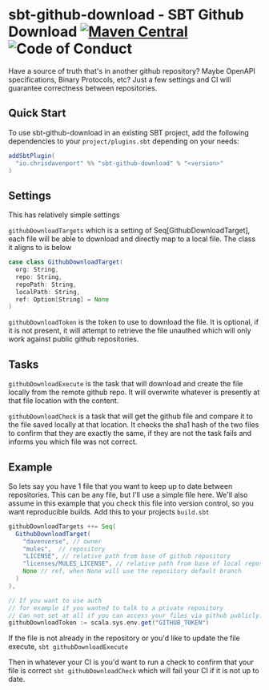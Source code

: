 # sbt-github-download - SBT Github Download [![Maven Central](https://maven-badges.herokuapp.com/maven-central/io.chrisdavenport/sbt-github-download_2.12/badge.svg)](https://maven-badges.herokuapp.com/maven-central/io.chrisdavenport/sbt-github-download_2.12) ![Code of Conduct](https://img.shields.io/badge/Code%20of%20Conduct-Scala-blue.svg)

Have a source of truth that's in another github repository? Maybe OpenAPI specifications, Binary Protocols, etc? Just a few settings and CI will guarantee correctness between repositories.

## Quick Start

To use sbt-github-download in an existing SBT project, add the following dependencies to your
`project/plugins.sbt` depending on your needs:

```scala
addSbtPlugin(
  "io.chrisdavenport" %% "sbt-github-download" % "<version>"
)
```


## Settings 

This has relatively simple settings

`githubDownloadTargets` which is a setting of Seq[GithubDownloadTarget], each file will be able to download
and directly map to a local file. The class it aligns to is below

```scala
case class GithubDownloadTarget(
  org: String,
  repo: String,
  repoPath: String,
  localPath: String,
  ref: Option[String] = None
)
```

`githubDownloadToken` is the token to use to download the file. It is optional, if it is not present, it
will attempt to retrieve the file unauthed which will only work against public github repositories.

## Tasks

`githubDownloadExecute` is the task that will download and create the file locally from the remote
github repo. It will overwrite whatever is presently at that file location with the content.

`githubDownloadCheck` is a task that will get the github file and compare it to the file saved locally
at that location. It checks the sha1 hash of the two files to confirm that they are exactly the same, if they are not the task fails and informs you which file was not correct.

## Example

So lets say you have 1 file that you want to keep up to date between repositories. This can be any file, but I'll use a simple file here. We'll also assume in this example that you check this file into version control, so you want reproducible builds. Add this to your projects `build.sbt`

```sbt
githubDownloadTargets ++= Seq(
  GithubDownloadTarget(
    "davenverse", // owner
    "mules",  // repository
    "LICENSE", // relative path from base of github repository
    "licenses/MULES_LICENSE", // relative path from base of local repository
    None // ref, when None will use the repository default branch
  )
),

// If you want to use auth
// for example if you wanted to talk to a private repository
// Can not set at all if you can access your files via github publicly.
githubDownloadToken := scala.sys.env.get("GITHUB_TOKEN")
```

If the file is not already in the repository or you'd like to update the file execute, `sbt githubDownloadExecute`

Then in whatever your CI is you'd want to run a check to confirm that your file is correct `sbt githubDownloadCheck` which will fail your CI if it is not up to date.